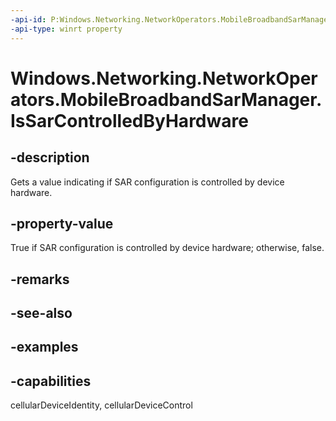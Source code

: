 ```yaml
---
-api-id: P:Windows.Networking.NetworkOperators.MobileBroadbandSarManager.IsSarControlledByHardware
-api-type: winrt property
---
```


<!-- Property syntax.
public bool IsSarControlledByHardware { get; }
-->

# Windows.Networking.NetworkOperators.MobileBroadbandSarManager.IsSarControlledByHardware

## -description
Gets a value indicating if SAR configuration is controlled by device hardware.

## -property-value
True if SAR configuration is controlled by device hardware; otherwise, false.

## -remarks

## -see-also

## -examples


## -capabilities
cellularDeviceIdentity, cellularDeviceControl
